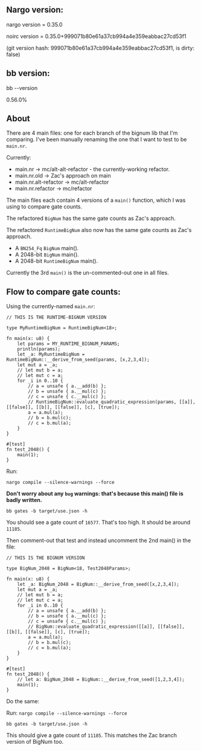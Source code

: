 

## Nargo version:
nargo version = 0.35.0

noirc version = 0.35.0+999071b80e61a37cb994a4e359eabbac27cd53f1

(git version hash: 999071b80e61a37cb994a4e359eabbac27cd53f1, is dirty: false)

## bb version:
bb --version   

0.56.0%

## About

There are 4 main files: one for each branch of the bignum lib that I'm comparing. I've been manually renaming the one that I want to test to be `main.nr`.

Currently:

- main.nr -> mc/alt-alt-refactor - the currently-working refactor.
- main.nr.old -> Zac's approach on main
- main.nr.alt-refactor -> mc/alt-refactor
- main.nr.refactor -> mc/refactor


The main files each contain 4 versions of a `main()` function, which I was using to compare gate counts.

The refactored `BigNum` has the same gate counts as Zac's approach.

The refactored `RuntimeBigNum` also now has the same gate counts as Zac's approach.

- A `BN254_Fq` `BigNum` main().
- A 2048-bit `BigNum` main().
- A 2048-bit `RuntimeBigNum` main().

Currently the 3rd `main()` is the un-commented-out one in all files.

## Flow to compare gate counts:

Using the currently-named `main.nr`:

```noir
// THIS IS THE RUNTIME-BIGNUM VERSION

type MyRuntimeBigNum = RuntimeBigNum<18>;

fn main(x: u8) {
    let params = MY_RUNTIME_BIGNUM_PARAMS;
    println(params);
    let _a: MyRuntimeBigNum = RuntimeBigNum::__derive_from_seed(params, [x,2,3,4]);
    let mut a = _a;
    // let mut b = a;
    // let mut c = a;
    for _i in 0..10 {
        // a = unsafe { a.__add(b) };
        // b = unsafe { a.__mul(c) };
        // c = unsafe { c.__mul(c) };
        // RuntimeBigNum::evaluate_quadratic_expression(params, [[a]], [[false]], [[b]], [[false]], [c], [true]);
        a = a.mul(a);
        // b = b.mul(c);
        // c = b.mul(a);
    }
}

#[test]
fn test_2048() {
    main(1);
}
```

Run:

`nargo compile --silence-warnings --force`

**Don't worry about any `bug` warnings: that's because this main() file is badly written.**

`bb gates -b target/use.json -h`


You should see a gate count of `16577`. That's too high. It should be around `11185`.


Then comment-out that test and instead uncomment the 2nd main() in the file:

```noir
// THIS IS THE BIGNUM VERSION

type BigNum_2048 = BigNum<18, Test2048Params>;

fn main(x: u8) {
    let _a: BigNum_2048 = BigNum::__derive_from_seed([x,2,3,4]);
    let mut a = _a;
    // let mut b = a;
    // let mut c = a;
    for _i in 0..10 {
        // a = unsafe { a.__add(b) };
        // b = unsafe { a.__mul(c) };
        // c = unsafe { c.__mul(c) };
        // BigNum::evaluate_quadratic_expression([[a]], [[false]], [[b]], [[false]], [c], [true]);
        a = a.mul(a);
        // b = b.mul(c);
        // c = b.mul(a);
    }
}

#[test]
fn test_2048() {
    // let a: BigNum_2048 = BigNum::__derive_from_seed([1,2,3,4]);
    main(1);
}
```

Do the same:

Run:
`nargo compile --silence-warnings --force`

`bb gates -b target/use.json -h`

This should give a gate count of `11185`. This matches the Zac branch version of BigNum too.